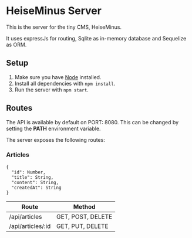 # HeiseMinus Server

<p>This is the server for the tiny CMS, HeiseMinus.</p>
It uses expressJs for routing, Sqlite as in-memory database and Sequelize as ORM.

## Setup
1. Make sure you have [Node](https://nodejs.org/en/) installed.
2. Install all dependencies with `npm install`.
3. Run the server with `npm start`.


## Routes

<p>The API is available by default on PORT: 8080. This can be changed by setting the <strong>PATH</strong> environment variable.</p>
The server exposes the following routes:

### Articles
    {
      "id": Number,
      "title": String,
      "content": String,
      "createdAt": String
    }
| Route                   | Method            |
| ------------------------|-------------------|
| /api/articles           | GET, POST, DELETE |
| /api/articles/:id       | GET, PUT, DELETE  |
